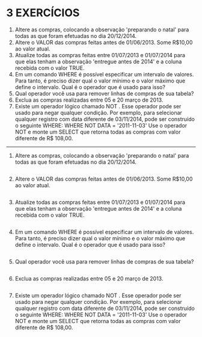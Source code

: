 # 3 EXERCÍCIOS

1. Altere as compras, colocando a observação 'preparando o natal' para todas as que foram efetuadas no dia 20/12/2014.  
2. Altere o VALOR das compras feitas antes de 01/06/2013. Some R$10,00 ao valor atual.  
3. Atualize todas as compras feitas entre 01/07/2013 e 01/07/2014 para que elas tenham a observação 'entregue antes de 2014' e a coluna recebida com o valor TRUE.  
4. Em um comando WHERE é possível especificar um intervalo de valores. Para tanto, é preciso dizer qual o valor mínimo e o valor máximo que define o intervalo. Qual é o operador que é usado para isso?   
5. Qual operador você usa para remover linhas de compras de sua tabela?  
6. Exclua as compras realizadas entre 05 e 20 março de 2013.  
7. Existe um operador lógico chamado NOT . Esse operador pode ser usado para negar qualquer condição. Por exemplo, para selecionar qualquer registro com data diferente de 03/11/2014, pode ser
construído o seguinte WHERE: WHERE NOT DATA = '2011-11-03' Use o operador NOT e monte um SELECT que retorna todas as compras com valor diferente de R$ 108,00.  

--- 

1. Altere as compras, colocando a observação 'preparando o natal' para todas as que foram efetuadas no dia 20/12/2014.  

```sql

```

2. Altere o VALOR das compras feitas antes de 01/06/2013. Some R$10,00 ao valor atual.  

```sql

```

3. Atualize todas as compras feitas entre 01/07/2013 e 01/07/2014 para que elas tenham a observação 'entregue antes de 2014' e a coluna recebida com o valor TRUE.  

```sql

```

4. Em um comando WHERE é possível especificar um intervalo de valores. Para tanto, é preciso dizer qual o valor mínimo e o valor máximo que define o intervalo. Qual é o operador que é usado para isso?   

```sql

```

5. Qual operador você usa para remover linhas de compras de sua tabela?  

```sql

```

6. Exclua as compras realizadas entre 05 e 20 março de 2013.  

```sql

```

7. Existe um operador lógico chamado NOT . Esse operador pode ser usado para negar qualquer condição. Por exemplo, para selecionar qualquer registro com data diferente de 03/11/2014, pode ser
construído o seguinte WHERE: WHERE NOT DATA = '2011-11-03' Use o operador NOT e monte um SELECT que retorna todas as compras com valor diferente de R$ 108,00.  

```sql

```
